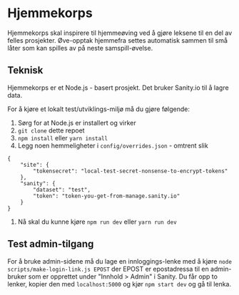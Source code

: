 # Hjemmekorps

Hjemmekorps skal inspirere til hjemmeøving ved å gjøre leksene til en del av felles prosjekter. Øve-opptak hjemmefra settes automatisk sammen til små låter som kan spilles av på neste samspill-øvelse.


## Teknisk

Hjemmekorps er et Node.js - basert prosjekt. Det bruker Sanity.io til å lagre data.

For å kjøre et lokalt test/utviklings-miljø må du gjøre følgende:

1. Sørg for at Node.js er installert og virker
1. `git clone` dette repoet
1. `npm install` eller `yarn install`
1. Legg noen hemmeligheter i `config/overrides.json` - omtrent slik

```
{
	"site": {
		"tokensecret": "local-test-secret-nonsense-to-encrypt-tokens"
	},
	"sanity": {
		"dataset": "test",
		"token": "token-you-get-from-manage.sanity.io"
	}
}
```
1. Nå skal du kunne kjøre `npm run dev` eller `yarn run dev`

## Test admin-tilgang

For å bruke admin-sidene må du lage en innloggings-lenke med å kjøre `node scripts/make-login-link.js EPOST` der EPOST er epostadressa til en admin-bruker som er opprettet under "Innhold > Admin" i Sanity. Du får opp to lenker, kopier den med `localhost:5000` og kjør `npm start dev` og gå til lenka.

